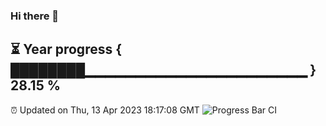 ### Hi there 👋
⏳ Year progress { ████████▁▁▁▁▁▁▁▁▁▁▁▁▁▁▁▁▁▁▁▁▁▁ } 28.15 %
---
⏰ Updated on Thu, 13 Apr 2023 18:17:08 GMT
![Progress Bar CI](https://github.com/liununu/liununu/workflows/Progress%20Bar%20CI/badge.svg)
